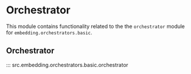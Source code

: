 # Orchestrator

This module contains functionality related to the the `orchestrator` module for `embedding.orchestrators.basic`.

## Orchestrator

::: src.embedding.orchestrators.basic.orchestrator

